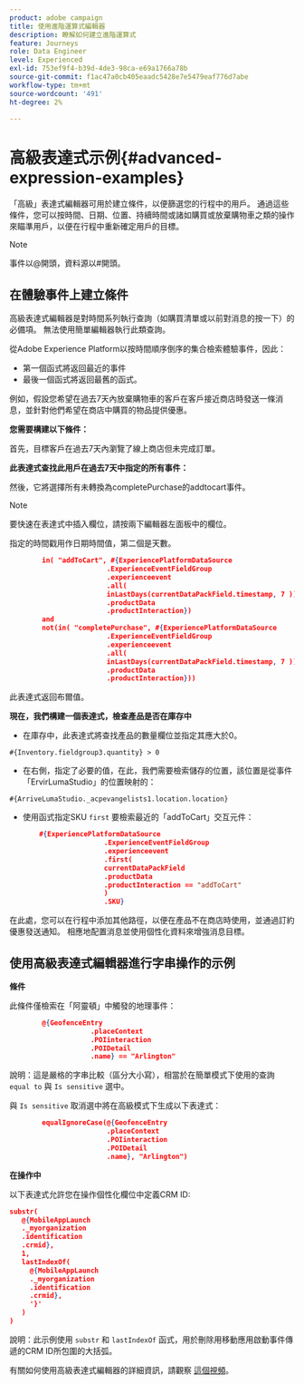```yaml
---
product: adobe campaign
title: 使用進階運算式編輯器
description: 瞭解如何建立進階運算式
feature: Journeys
role: Data Engineer
level: Experienced
exl-id: 753ef9f4-b39d-4de3-98ca-e69a1766a78b
source-git-commit: f1ac47a0cb405eaadc5428e7e5479eaf776d7abe
workflow-type: tm+mt
source-wordcount: '491'
ht-degree: 2%

---
```


# 高級表達式示例{#advanced-expression-examples}

「高級」表達式編輯器可用於建立條件，以便篩選您的行程中的用戶。 通過這些條件，您可以按時間、日期、位置、持續時間或諸如購買或放棄購物車之類的操作來瞄準用戶，以便在行程中重新確定用戶的目標。

>[!NOTE]
>
>事件以@開頭，資料源以#開頭。

## 在體驗事件上建立條件

高級表達式編輯器是對時間系列執行查詢（如購買清單或以前對消息的按一下）的必備項。 無法使用簡單編輯器執行此類查詢。

從Adobe Experience Platform以按時間順序倒序的集合檢索體驗事件，因此：

* 第一個函式將返回最近的事件
* 最後一個函式將返回最舊的函式。

例如，假設您希望在過去7天內放棄購物車的客戶在客戶接近商店時發送一條消息，並針對他們希望在商店中購買的物品提供優惠。

**您需要構建以下條件：**

首先，目標客戶在過去7天內瀏覽了線上商店但未完成訂單。

<!--**This expression looks for a specified value in a string value:**

`In (“addToCart”, #{field reference from experience event})`-->

**此表達式查找此用戶在過去7天中指定的所有事件：**

然後，它將選擇所有未轉換為completePurchase的addtocart事件。

>[!NOTE]
>
>要快速在表達式中插入欄位，請按兩下編輯器左面板中的欄位。

指定的時間戳用作日期時間值，第二個是天數。

```json
        in( "addToCart", #{ExperiencePlatformDataSource
                        .ExperienceEventFieldGroup
                        .experienceevent
                        .all(
                        inLastDays(currentDataPackField.timestamp, 7 ))
                        .productData
                        .productInteraction})
        and
        not(in( "completePurchase", #{ExperiencePlatformDataSource
                        .ExperienceEventFieldGroup
                        .experienceevent
                        .all(
                        inLastDays(currentDataPackField.timestamp, 7 ))
                        .productData
                        .productInteraction}))
```

此表達式返回布爾值。

**現在，我們構建一個表達式，檢查產品是否在庫存中**

* 在庫存中，此表達式將查找產品的數量欄位並指定其應大於0。

`#{Inventory.fieldgroup3.quantity} > 0`

* 在右側，指定了必要的值，在此，我們需要檢索儲存的位置，該位置是從事件「ErvirLumaStudio」的位置映射的：

`#{ArriveLumaStudio._acpevangelists1.location.location}`

* 使用函式指定SKU `first` 要檢索最近的「addToCart」交互元件：

   ```json
       #{ExperiencePlatformDataSource
                       .ExperienceEventFieldGroup
                       .experienceevent
                       .first(
                       currentDataPackField
                       .productData
                       .productInteraction == "addToCart"
                       )
                       .SKU}
   ```

在此處，您可以在行程中添加其他路徑，以便在產品不在商店時使用，並通過訂約優惠發送通知。 相應地配置消息並使用個性化資料來增強消息目標。

## 使用高級表達式編輯器進行字串操作的示例

**條件**

此條件僅檢索在「阿靈頓」中觸發的地理事件：

```json
        @{GeofenceEntry
                    .placeContext
                    .POIinteraction
                    .POIDetail
                    .name} == "Arlington"
```

說明：這是嚴格的字串比較（區分大小寫），相當於在簡單模式下使用的查詢 `equal to` 與 `Is sensitive` 選中。

與 `Is sensitive` 取消選中將在高級模式下生成以下表達式：

```json
        equalIgnoreCase(@{GeofenceEntry
                        .placeContext
                        .POIinteraction
                        .POIDetail
                        .name}, "Arlington")
```

**在操作中**

以下表達式允許您在操作個性化欄位中定義CRM ID:

```json
substr(
   @{MobileAppLaunch
   ._myorganization
   .identification
   .crmid},
   1, 
   lastIndexOf(
     @{MobileAppLaunch
     ._myorganization
     .identification
     .crmid},
     '}'
   )
)
```

說明：此示例使用 `substr` 和 `lastIndexOf` 函式，用於刪除用移動應用啟動事件傳遞的CRM ID所包圍的大括弧。

有關如何使用高級表達式編輯器的詳細資訊，請觀察 [這個視頻](https://experienceleague.adobe.com/docs/platform-learn/tutorials/journey-orchestration/create-a-journey.html)。
